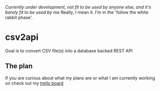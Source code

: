 _Currently under development, not fit to be used by anyone else, and it's barely fit to be used by me_
Really, I mean it. I'm in the 'follow the white rabbit phase'.

# csv2api
Goal is to convert CSV file(s) into a database backed REST API

## The plan
If you are curious about what my plans are or what I am currently working on check out my [trello board](https://trello.com/b/1j5eExND/csv2api) 